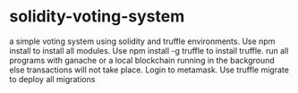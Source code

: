 # solidity-voting-system
a simple voting system using solidity and truffle environments.
Use npm install to install all modules.
Use npm install -g truffle to install truffle.
run all programs with ganache or a local blockchain running in the background else transactions will not take place.
Login to metamask.
Use truffle migrate to deploy all migrations
